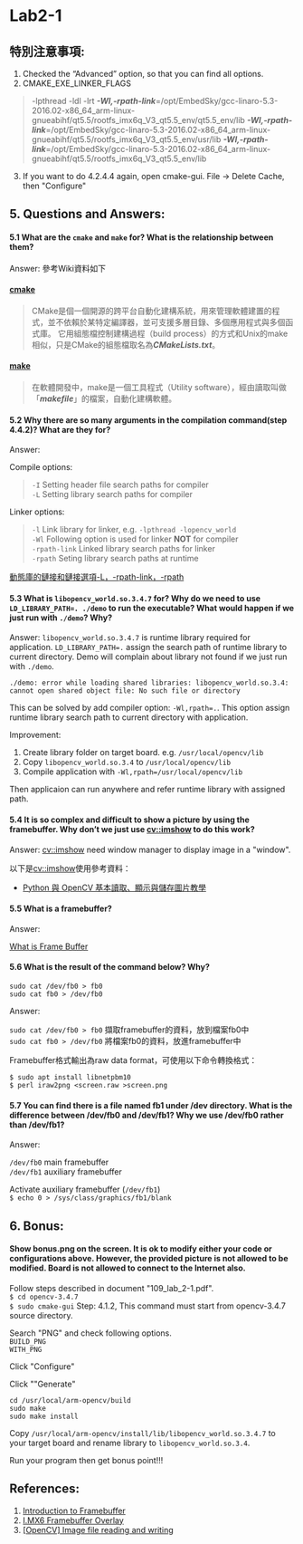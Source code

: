 # Lab2-1

## 特別注意事項:
1. Checked the “Advanced” option, so that you can find all options.
2. CMAKE_EXE_LINKER_FLAGS
> -lpthread -ldl -lrt ***-Wl,-rpath-link***=/opt/EmbedSky/gcc-linaro-5.3-2016.02-x86_64_arm-linux-gnueabihf/qt5.5/rootfs_imx6q_V3_qt5.5_env/qt5.5_env/lib ***-Wl,-rpath-link***=/opt/EmbedSky/gcc-linaro-5.3-2016.02-x86_64_arm-linux-gnueabihf/qt5.5/rootfs_imx6q_V3_qt5.5_env/usr/lib ***-Wl,-rpath-link***=/opt/EmbedSky/gcc-linaro-5.3-2016.02-x86_64_arm-linux-gnueabihf/qt5.5/rootfs_imx6q_V3_qt5.5_env/lib
3. If you want to do 4.2.4.4 again, open cmake-gui. File -> Delete Cache, then "Configure"


## 5. Questions and Answers:
#### 5.1 What are the `cmake` and `make` for? What is the relationship between them?
Answer: 參考Wiki資料如下
    
#### [cmake](https://zh.wikipedia.org/wiki/CMake)
> CMake是個一個開源的跨平台自動化建構系統，用來管理軟體建置的程式，並不依賴於某特定編譯器，並可支援多層目錄、多個應用程式與多個函式庫。 它用組態檔控制建構過程（build process）的方式和Unix的make相似，只是CMake的組態檔取名為***CMakeLists.txt***。

#### [make](https://zh.wikipedia.org/wiki/Make)
> 在軟體開發中，make是一個工具程式（Utility software），經由讀取叫做「***makefile***」的檔案，自動化建構軟體。

#### 5.2 Why there are so many arguments in the compilation command(step 4.4.2)? What are they for?

Answer:

Compile options:
> `-I` Setting header file search paths for compiler</br>
> `-L` Setting library search paths for compiler</br>

Linker options:
> `-l` Link library for linker, e.g. `-lpthread -lopencv_world`</br>
> `-Wl` Following option is used for linker **NOT** for compiler</br>
> `-rpath-link` Linked library search paths for linker</br>
> `-rpath` Seting library search paths at runtime

[動態庫的鏈接和鏈接選項-L，-rpath-link，-rpath](https://www.cntofu.com/book/46/linux_system/1515.md)

#### 5.3 What is `libopencv_world.so.3.4.7` for? Why do we need to use `LD_LIBRARY_PATH=. ./demo` to run the executable? What would happen if we just run with `./demo`? Why?

Answer: `libopencv_world.so.3.4.7` is runtime library required for application. `LD_LIBRARY_PATH=.` assign the search path of runtime library to current directory. Demo will complain about library not found if we just run with `./demo`.
```
./demo: error while loading shared libraries: libopencv_world.so.3.4: cannot open shared object file: No such file or directory
```
This can be solved by add compiler option: `-Wl,rpath=.`. This option assign runtime library search path to current directory with application.

Improvement:
1. Create library folder on target board. e.g. `/usr/local/opencv/lib`
2. Copy `libopencv_world.so.3.4` to `/usr/local/opencv/lib`
3. Compile application with `-Wl,rpath=/usr/local/opencv/lib`

Then applicaion can run anywhere and refer runtime library with assigned path.

#### 5.4 It is so complex and difficult to show a picture by using the framebuffer. Why don’t we just use [cv::imshow](https://docs.opencv.org/3.4.7/d7/dfc/group__highgui.html#ga453d42fe4cb60e5723281a89973ee563) to do this work?

Answer: [cv::imshow](https://docs.opencv.org/3.4.7/d7/dfc/group__highgui.html#ga453d42fe4cb60e5723281a89973ee563) need window manager to display image in a "window".

以下是[cv::imshow](https://docs.opencv.org/3.4.7/d7/dfc/group__highgui.html#ga453d42fe4cb60e5723281a89973ee563)使用參考資料：</br>
* [Python 與 OpenCV 基本讀取、顯示與儲存圖片教學](https://blog.gtwang.org/programming/opencv-basic-image-read-and-write-tutorial/)

#### 5.5 What is a framebuffer?

Answer:

[What is Frame Buffer](https://ecomputernotes.com/computer-graphics/basic-of-computer-graphics/what-is-frame-buffer)

#### 5.6 What is the result of the command below? Why?
`sudo cat /dev/fb0 > fb0`</br>
`sudo cat fb0 > /dev/fb0`

Answer:

`sudo cat /dev/fb0 > fb0` 擷取framebuffer的資料，放到檔案fb0中</br>
`sudo cat fb0 > /dev/fb0` 將檔案fb0的資料，放進framebuffer中

Framebuffer格式輸出為raw data format，可使用以下命令轉換格式：

`$ sudo apt install libnetpbm10`</br>
`$ perl iraw2png <screen.raw >screen.png`

#### 5.7 You can find there is a file named fb1 under /dev directory. What is the difference between /dev/fb0 and /dev/fb1? Why we use /dev/fb0 rather than /dev/fb1?

Answer:

`/dev/fb0` main framebuffer</br>
`/dev/fb1` auxiliary framebuffer</br>

Activate auxiliary framebuffer (`/dev/fb1`)</br>
`$ echo 0 > /sys/class/graphics/fb1/blank`

## 6. Bonus:
#### Show bonus.png on the screen. It is ok to modify either your code or configurations above. However, the provided picture is not allowed to be modified. Board is not allowed to connect to the Internet also.

Follow steps described in document "109_lab_2-1.pdf".</br>
`$ cd opencv-3.4.7`</br>
`$ sudo cmake-gui` Step: 4.1.2, This command must start from opencv-3.4.7 source directory.

Search "PNG" and check following options.</br>
`BUILD_PNG`</br>
`WITH_PNG`

Click "Configure"

Click ""Generate"

`cd /usr/local/arm-opencv/build`</br>
`sudo make`</br>
`sudo make install`</br>

Copy `/usr/local/arm-opencv/install/lib/libopencv_world.so.3.4.7` to your target board and rename library to `libopencv_world.so.3.4`.

Run your program then get bonus point!!!

## References:
1. [Introduction to Framebuffer](https://www.slideshare.net/raspberrypi-tw/introduction-to-framebuffer)
2. [I.MX6 Framebuffer Overlay](http://www.armadeus.org/wiki/index.php?title=I.MX6_Framebuffer_Overlay)
3. [[OpenCV] Image file reading and writing](https://docs.opencv.org/3.4.7/d4/da8/group__imgcodecs.html#ga288b8b3da0892bd651fce07b3bbd3a56)
